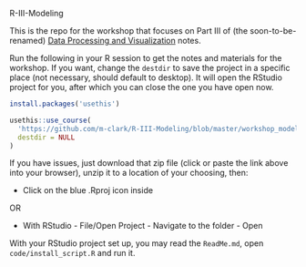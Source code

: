 R-III-Modeling

This is the repo for the workshop that focuses on Part III of (the soon-to-be-renamed) [Data Processing and Visualization](https://m-clark.github.io/data-processing-and-visualization) notes.


Run the following in your R session to get the notes and materials for the workshop.  If you want, change the `destdir` to save the project in a specific place (not necessary, should default to desktop).  It will open the RStudio project for you, after which you can close the one you have open now.


```r
install.packages('usethis')

usethis::use_course(
  'https://github.com/m-clark/R-III-Modeling/blob/master/workshop_modeling.zip?raw=true', 
  destdir = NULL
)
```

If you have issues, just download that zip file (click or paste the link above into your browser), unzip it to a location of your choosing, then:

- Click on the blue .Rproj icon inside

OR

- With RStudio - File/Open Project - Navigate to the folder - Open




With your RStudio project set up, you may read the `ReadMe.md`, open `code/install_script.R` and run it.
